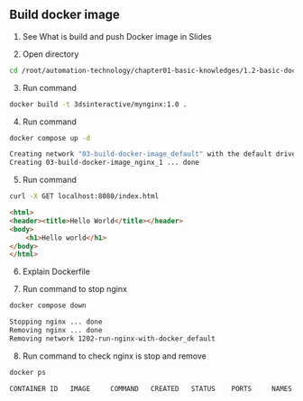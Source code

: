## Build docker image

1. See What is build and push Docker image in Slides

2. Open directory
```bash
cd /root/automation-technology/chapter01-basic-knowledges/1.2-basic-docker/03-build-docker-image
```

3. Run command
```bash
docker build -t 3dsinteractive/mynginx:1.0 .
```

4. Run command
```bash
docker compose up -d
```

```bash
Creating network "03-build-docker-image_default" with the default driver
Creating 03-build-docker-image_nginx_1 ... done
```

5. Run command
```bash
curl -X GET localhost:8080/index.html
```

```html
<html>
<header><title>Hello World</title></header>
<body>
    <h1>Hello world</h1>
</body>
</html>
```

6. Explain Dockerfile

7. Run command to stop nginx
```bash
docker compose down
```

```bash
Stopping nginx ... done
Removing nginx ... done
Removing network 1202-run-nginx-with-docker_default
```

8. Run command to check nginx is stop and remove
```bash
docker ps
```

```bash
CONTAINER ID   IMAGE     COMMAND   CREATED   STATUS    PORTS     NAMES
```


